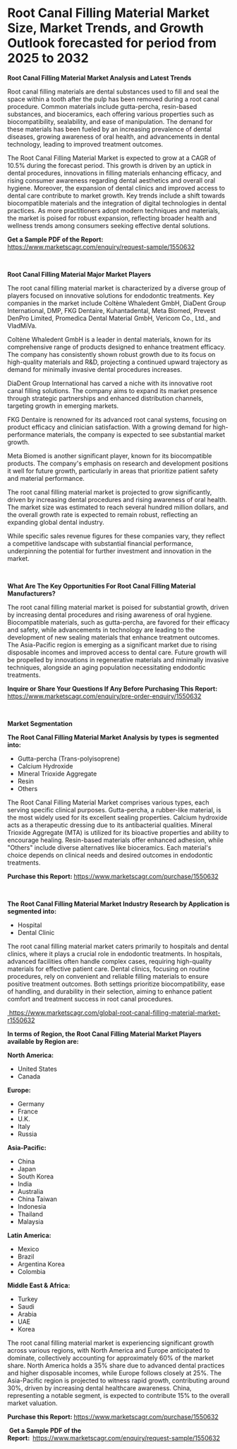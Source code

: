 <p><h1>Root Canal Filling Material Market Size, Market Trends, and Growth Outlook forecasted for period from 2025 to 2032</h1></p><p><strong>Root Canal Filling Material Market Analysis and Latest Trends</strong></p>
<p><p>Root canal filling materials are dental substances used to fill and seal the space within a tooth after the pulp has been removed during a root canal procedure. Common materials include gutta-percha, resin-based substances, and bioceramics, each offering various properties such as biocompatibility, sealability, and ease of manipulation. The demand for these materials has been fueled by an increasing prevalence of dental diseases, growing awareness of oral health, and advancements in dental technology, leading to improved treatment outcomes.</p><p>The Root Canal Filling Material Market is expected to grow at a CAGR of 10.5% during the forecast period. This growth is driven by an uptick in dental procedures, innovations in filling materials enhancing efficacy, and rising consumer awareness regarding dental aesthetics and overall oral hygiene. Moreover, the expansion of dental clinics and improved access to dental care contribute to market growth. Key trends include a shift towards biocompatible materials and the integration of digital technologies in dental practices. As more practitioners adopt modern techniques and materials, the market is poised for robust expansion, reflecting broader health and wellness trends among consumers seeking effective dental solutions.</p></p>
<p><strong>Get a Sample PDF of the Report:&nbsp;</strong> <a href="https://www.marketscagr.com/enquiry/request-sample/1550632?utm_campaign=2465&utm_medium=2&utm_source=Github&utm_content=ia&utm_term=13042025&utm_id=root-canal-filling-material">https://www.marketscagr.com/enquiry/request-sample/1550632</a></p>
<p>&nbsp;</p>
<p><strong>Root Canal Filling Material Major Market Players</strong></p>
<p><p>The root canal filling material market is characterized by a diverse group of players focused on innovative solutions for endodontic treatments. Key companies in the market include Coltène Whaledent GmbH, DiaDent Group International, DMP, FKG Dentaire, Kuhantadental, Meta Biomed, Prevest DenPro Limited, Promedica Dental Material GmbH, Vericom Co., Ltd., and VladMiVa. </p><p>Coltène Whaledent GmbH is a leader in dental materials, known for its comprehensive range of products designed to enhance treatment efficacy. The company has consistently shown robust growth due to its focus on high-quality materials and R&D, projecting a continued upward trajectory as demand for minimally invasive dental procedures increases.</p><p>DiaDent Group International has carved a niche with its innovative root canal filling solutions. The company aims to expand its market presence through strategic partnerships and enhanced distribution channels, targeting growth in emerging markets. </p><p>FKG Dentaire is renowned for its advanced root canal systems, focusing on product efficacy and clinician satisfaction. With a growing demand for high-performance materials, the company is expected to see substantial market growth.</p><p>Meta Biomed is another significant player, known for its biocompatible products. The company's emphasis on research and development positions it well for future growth, particularly in areas that prioritize patient safety and material performance.</p><p>The root canal filling material market is projected to grow significantly, driven by increasing dental procedures and rising awareness of oral health. The market size was estimated to reach several hundred million dollars, and the overall growth rate is expected to remain robust, reflecting an expanding global dental industry.</p><p>While specific sales revenue figures for these companies vary, they reflect a competitive landscape with substantial financial performance, underpinning the potential for further investment and innovation in the market.</p></p>
<p>&nbsp;</p>
<p><strong>What Are The Key Opportunities For Root Canal Filling Material Manufacturers?</strong></p>
<p><p>The root canal filling material market is poised for substantial growth, driven by increasing dental procedures and rising awareness of oral hygiene. Biocompatible materials, such as gutta-percha, are favored for their efficacy and safety, while advancements in technology are leading to the development of new sealing materials that enhance treatment outcomes. The Asia-Pacific region is emerging as a significant market due to rising disposable incomes and improved access to dental care. Future growth will be propelled by innovations in regenerative materials and minimally invasive techniques, alongside an aging population necessitating endodontic treatments.</p></p>
<p><strong>Inquire or Share Your Questions If Any Before Purchasing This Report:</strong> <a href="https://www.marketscagr.com/enquiry/pre-order-enquiry/1550632?utm_campaign=2465&utm_medium=2&utm_source=Github&utm_content=ia&utm_term=13042025&utm_id=root-canal-filling-material">https://www.marketscagr.com/enquiry/pre-order-enquiry/1550632</a></p>
<p>&nbsp;</p>
<p><strong>Market Segmentation</strong></p>
<p><strong>The Root Canal Filling Material Market Analysis by types is segmented into:</strong></p>
<p><ul><li>Gutta-percha (Trans-polyisoprene)</li><li>Calcium Hydroxide</li><li>Mineral Trioxide Aggregate</li><li>Resin</li><li>Others</li></ul></p>
<p><p>The Root Canal Filling Material Market comprises various types, each serving specific clinical purposes. Gutta-percha, a rubber-like material, is the most widely used for its excellent sealing properties. Calcium hydroxide acts as a therapeutic dressing due to its antibacterial qualities. Mineral Trioxide Aggregate (MTA) is utilized for its bioactive properties and ability to encourage healing. Resin-based materials offer enhanced adhesion, while "Others" include diverse alternatives like bioceramics. Each material's choice depends on clinical needs and desired outcomes in endodontic treatments.</p></p>
<p><strong>Purchase this Report:&nbsp;</strong><a href="https://www.marketscagr.com/purchase/1550632?utm_campaign=2465&utm_medium=2&utm_source=Github&utm_content=ia&utm_term=13042025&utm_id=root-canal-filling-material">https://www.marketscagr.com/purchase/1550632</a></p>
<p>&nbsp;</p>
<p><strong>The Root Canal Filling Material Market Industry Research by Application is segmented into:</strong></p>
<p><ul><li>Hospital</li><li>Dental Clinic</li></ul></p>
<p><p>The root canal filling material market caters primarily to hospitals and dental clinics, where it plays a crucial role in endodontic treatments. In hospitals, advanced facilities often handle complex cases, requiring high-quality materials for effective patient care. Dental clinics, focusing on routine procedures, rely on convenient and reliable filling materials to ensure positive treatment outcomes. Both settings prioritize biocompatibility, ease of handling, and durability in their selection, aiming to enhance patient comfort and treatment success in root canal procedures.</p></p>
<p><a href="https://www.marketscagr.com/global-root-canal-filling-material-market-r1550632?utm_campaign=2465&utm_medium=2&utm_source=Github&utm_content=ia&utm_term=13042025&utm_id=root-canal-filling-material">&nbsp;https://www.marketscagr.com/global-root-canal-filling-material-market-r1550632</a></p>
<p><strong>In terms of Region, the Root Canal Filling Material Market Players available by Region are:</strong></p>
<p>
    <p> <strong> North America: </strong>
        <ul>
            <li>United States</li>
            <li>Canada</li>
        </ul>
        </p> 
    <p> <strong> Europe: </strong>
        <ul>
            <li>Germany</li>
            <li>France</li>
            <li>U.K.</li>
            <li>Italy</li>
            <li>Russia</li>
        </ul>
        </p> 
    <p> <strong> Asia-Pacific: </strong>
        <ul>
            <li>China</li>
            <li>Japan</li>
            <li>South Korea</li>
            <li>India</li>
            <li>Australia</li>
            <li>China Taiwan</li>
            <li>Indonesia</li>
            <li>Thailand</li>
            <li>Malaysia</li>
        </ul>
        </p> 
    <p> <strong> Latin America: </strong>
        <ul>
            <li>Mexico</li>
            <li>Brazil</li>
            <li>Argentina Korea</li>
            <li>Colombia</li>
        </ul>
        </p> 
    <p> <strong> Middle East & Africa: </strong>
        <ul>
            <li>Turkey</li>
            <li>Saudi</li>
            <li>Arabia</li>
            <li>UAE</li>
            <li>Korea</li>
        </ul>
    </p>
    </p>
<p><p>The root canal filling material market is experiencing significant growth across various regions, with North America and Europe anticipated to dominate, collectively accounting for approximately 60% of the market share. North America holds a 35% share due to advanced dental practices and higher disposable incomes, while Europe follows closely at 25%. The Asia-Pacific region is projected to witness rapid growth, contributing around 30%, driven by increasing dental healthcare awareness. China, representing a notable segment, is expected to contribute 15% to the overall market valuation.</p></p>
<p><strong>Purchase this Report: </strong><a href="https://www.marketscagr.com/purchase/1550632?utm_campaign=2465&utm_medium=2&utm_source=Github&utm_content=ia&utm_term=13042025&utm_id=root-canal-filling-material">https://www.marketscagr.com/purchase/1550632</a></p>
<p>&nbsp;<strong>Get a Sample PDF of the Report:&nbsp;&nbsp;</strong><a href="https://www.marketscagr.com/enquiry/request-sample/1550632?utm_campaign=2465&utm_medium=2&utm_source=Github&utm_content=ia&utm_term=13042025&utm_id=root-canal-filling-material">https://www.marketscagr.com/enquiry/request-sample/1550632</a></p>
<p><strong></strong></p>
<p><p></p><p></p><p></p></p>